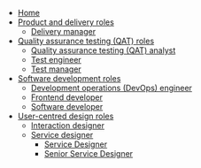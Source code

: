 * [Home](/)
* [Product and delivery roles]()
    * [Delivery manager](/delivery-manager/)
* [Quality assurance testing (QAT) roles]()
    * [Quality assurance testing (QAT) analyst]()
    * [Test engineer]()
    * [Test manager]()
* [Software development roles]()
    * [Development operations (DevOps) engineer](/devops/)
    * [Frontend developer](/frontend-developer)
    * [Software developer](/software-developer/)
* [User-centred design roles]()
    * [Interaction designer](/interaction-designer/)
    * [Service designer](/service-designer/)
        * [Service Designer](/service-design/ServiceDesigner.md)
        * [Senior Service Designer](/service-design/SeniorServiceDesigner.md)
